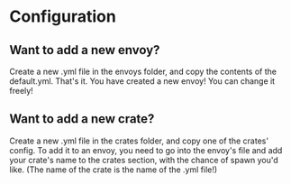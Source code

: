 # Configuration

## Want to add a new envoy?
Create a new .yml file in the envoys folder, and copy the contents of the default.yml. That's it.
You have created a new envoy! You can change it freely!

## Want to add a new crate?
Create a new .yml file in the crates folder, and copy one of the crates' config. 
To add it to an envoy, you need to go into the envoy's file and add your crate's name to the crates section,
with the chance of spawn you'd like. (The name of the crate is the name of the .yml file!)
